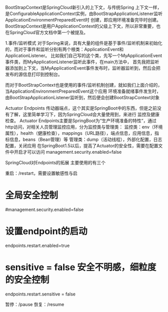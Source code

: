 BootStrapContext是SpringCloud新引入的上下文，与传统Spring 上下文一样，
是ConfigurableApplicationContext实例，由BootStrapApplicationListener监听ApplicationEnvironmentPreparedEvent时
创建，即应用环境准备完毕时创建。
BootStrapContext是用户ApplicationContext的父级上下文，所以非常重要，也在SpringCloud官方文档中第一个被提及。

1.事件/监听模式
对于Spring来说，具有大量的组件是基于事件/监听机制来初始化的，而对于事件和监听分别有两个根类：ApplicationEvent和
ApplicationListener。
比如我们自己写的这个类，先写一个MyApplicationEvent事件类，而MyApplicationListener监听此事件，在main方法中，
首先我把监听器添加到上下文，当MyApplicationEvent事件发布时，监听器监听到，然后会把发布的源信息打印到控制台。

而对于BootStrapContext也是使用的事件/监听机制创建，就如我们上面介绍的，当ApplicationEnvironmentPreparedEvent这个应用
环境准备就绪事件发生时，由BootStrapApplicationListener监听到，然后便会创建BootStrapContext对象

Actuator Endpoints
传动器端点，这个其实是SpringBoot中的东西，但是之前没有了解，这里简单学习下，因为SpringCloud会大量使用到，来进行
监控及健康检查。
Actuator Endpoints主要是SpringBoot为“生产环境准备的特性“，通过http访问，对相关人员管理监控应用，分为监控类与管理类：
监控类：env（环境属性），health（健康检查），mappings（URL路径），端点信息，应用信息，指标信息，beans（Bean管理）等
管理类：dump（活动线程），外部化配置，日志配置，关闭应用
在SpringBoot1.5以后，提高了Actuator的安全性，需要在配置文件中开启才可以访问
management.security.enabled=false

SpringCloud对Endpoints的拓展
主要使用的有三个

重启：/restart，需要设置敏感性与启

# 全局安全控制
#management.security.enabled=false
# 设置endpoint的启动
endpoints.restart.enabled=true
# sensitive = false 安全不明感，细粒度的安全控制
endpoints.restart.sensitive = false

暂停：/pause
恢复：/resume

